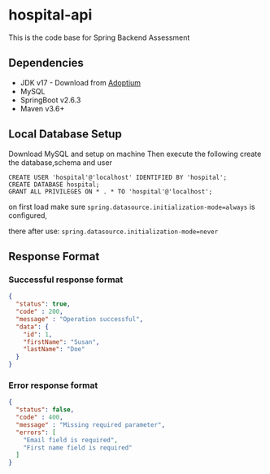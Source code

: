 # hospital-api
This is the code base for Spring Backend Assessment


## Dependencies
- JDK v17 - Download from [Adoptium](https://adoptium.net/?variant=openjdk17&jvmVariant=hotspot)
- MySQL
- SpringBoot v2.6.3
- Maven v3.6+

## Local Database Setup
Download MySQL and setup on machine
Then execute the following create the database,schema and user

```MySQL
CREATE USER 'hospital'@'localhost' IDENTIFIED BY 'hospital';
CREATE DATABASE hospital;
GRANT ALL PRIVILEGES ON * . * TO 'hospital'@'localhost';
```

on first load make sure ```spring.datasource.initialization-mode=always```  is configured, 

there after use: ```spring.datasource.initialization-mode=never```

## Response Format

### Successful response format
```json
{
  "status": true,
  "code" : 200,
  "message" : "Operation successful",
  "data": {
    "id": 1,
    "firstName": "Susan",
    "lastName": "Doe"
  }
}
```

### Error response format
```json
{
  "status": false,
  "code" : 400,
  "message" : "Missing required parameter",
  "errors": [
    "Email field is required",
    "First name field is required"
  ]
}
```